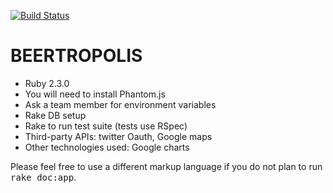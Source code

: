 [![Build Status](https://secure.travis-ci.org/Javi-Rev/Beertropolis.png?branch=master)](http://travis-ci.org/Javi-Rev/Beertropolis)

BEERTROPOLIS
============

* Ruby 2.3.0
* You will need to install Phantom.js
* Ask a team member for environment variables
* Rake DB setup
* Rake to run test suite (tests use  RSpec)
* Third-party APIs: twitter Oauth, Google maps
* Other technologies used: Google charts

Please feel free to use a different markup language if you do not plan to run
<tt>rake doc:app</tt>.
